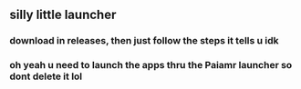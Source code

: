 ## silly little launcher
### download in releases, then just follow the steps it tells u idk

### oh yeah u need to launch the apps thru the Paiamr launcher so dont delete it lol
